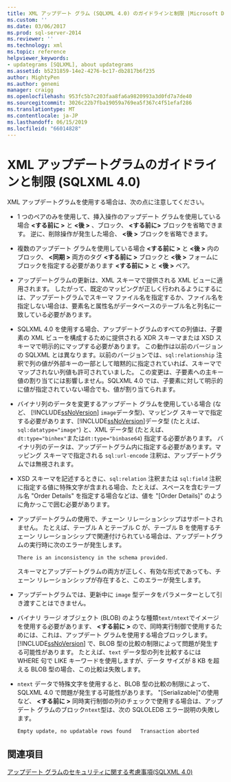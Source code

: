 ```yaml
---
title: XML アップデート グラム (SQLXML 4.0) のガイドラインと制限 |Microsoft Docs
ms.custom: ''
ms.date: 03/06/2017
ms.prod: sql-server-2014
ms.reviewer: ''
ms.technology: xml
ms.topic: reference
helpviewer_keywords:
- updategrams [SQLXML], about updategrams
ms.assetid: b5231859-14e2-4276-bc17-db2817b6f235
author: MightyPen
ms.author: genemi
manager: craigg
ms.openlocfilehash: 953fc5b7c203faa8fa6a9820993a3d0fd7a7de40
ms.sourcegitcommit: 3026c22b7fba19059a769ea5f367c4f51efaf286
ms.translationtype: MT
ms.contentlocale: ja-JP
ms.lasthandoff: 06/15/2019
ms.locfileid: "66014828"
---
```

# <a name="guidelines-and-limitations-of-xml-updategrams-sqlxml-40"></a>XML アップデートグラムのガイドラインと制限 (SQLXML 4.0)
  XML アップデートグラムを使用する場合は、次の点に注意してください。  
  
-   1 つのペアのみを使用して、挿入操作のアップデート グラムを使用している場合 **\<する前に >** と **\<後 >** 、ブロック、 **\<する前に>** ブロックを省略できます。 逆に、削除操作が発生した場合、 **\<後 >** ブロックを省略できます。  
  
-   複数のアップデート グラムを使用している場合 **\<する前に >** と **\<後 >** 内のブロック、 **\<同期 >** 両方のタグ **\<する前に >** ブロックと **\<後 >** フォームにブロックを指定する必要があります **\<する前に >** と **\<後 >** ペア。  
  
-   アップデートグラムの更新は、XML スキーマで提供される XML ビューに適用されます。 したがって、既定のマッピングが正しく行われるようにするには、アップデートグラムでスキーマ ファイル名を指定するか、ファイル名を指定しない場合は、要素名と属性名がデータベースのテーブル名と列名に一致している必要があります。  
  
-   SQLXML 4.0 を使用する場合、アップデートグラムのすべての列値は、子要素の XML ビューを構成するために提供される XDR スキーマまたは XSD スキーマで明示的にマップする必要があります。 この動作は以前のバージョンの SQLXML とは異なります。以前のバージョンでは、`sql:relationship` 注釈で列の値が外部キーの一部として暗黙的に指定されていれば、スキーマでマップされない列値も許可されていました。 この変更は、子要素への主キー値の割り当てには影響しません。SQLXML 4.0 では、子要素に対して明示的に値が指定されていない場合でも、値が割り当てられます。  
  
-   バイナリ列のデータを変更するアップデート グラムを使用している場合 (など、 [!INCLUDE[ssNoVersion](../../../includes/ssnoversion-md.md)] `image`データ型)、マッピング スキーマで指定する必要があります、[!INCLUDE[ssNoVersion](../../../includes/ssnoversion-md.md)]データ型 (たとえば、 `sql:datatype="image"`) と、XML データ型 (たとえば、 `dt:type="binhex"`または`dt:type="binbase64`) 指定する必要があります。 バイナリ列のデータは、アップデートグラム内に指定する必要があります。マッピング スキーマで指定される `sql:url-encode` 注釈は、アップデートグラムでは無視されます。  
  
-   XSD スキーマを記述するときに、`sql:relation` 注釈または `sql:field` 注釈に指定する値に特殊文字が含まれる場合、たとえば、スペースを含むテーブル名 "Order Details" を指定する場合などは、値を "[Order Details]" のように角かっこで囲む必要があります。  
  
-   アップデートグラムの使用で、チェーン リレーションシップはサポートされません。 たとえば、テーブル A とテーブル C が、テーブル B を使用するチェーン リレーションシップで関連付けられている場合は、アップデートグラムの実行時に次のエラーが発生します。  
  
    ```  
    There is an inconsistency in the schema provided.  
    ```  
  
     スキーマとアップデートグラムの両方が正しく、有効な形式であっても、チェーン リレーションシップが存在すると、このエラーが発生します。  
  
-   アップデートグラムでは、更新中に `image` 型データをパラメーターとして引き渡すことはできません。  
  
-   バイナリ ラージ オブジェクト (BLOB) のような種類`text/ntext`でイメージを使用する必要があります、 **\<する前に >** ので、同時実行制御で使用するためには、これは、アップデート グラムを使用する場合ブロックします。 [!INCLUDE[ssNoVersion](../../../includes/ssnoversion-md.md)] で、BLOB 型の比較の制限によって問題が発生する可能性があります。 たとえば、`text` データ型の列を比較するには WHERE 句で LIKE キーワードを使用しますが、データ サイズが 8 KB を超える BLOB 型の場合、この比較は失敗します。  
  
-   `ntext` データで特殊文字を使用すると、BLOB 型の比較の制限によって、SQLXML 4.0 で問題が発生する可能性があります。 "[Serializable]"の使用など、 **\<する前に >** 同時実行制御の列のチェックで使用する場合は、アップデート グラムのブロック`ntext`型は、次の SQLOLEDB エラー説明の失敗します。  
  
    ```  
    Empty update, no updatable rows found   Transaction aborted  
    ```  
  
## <a name="see-also"></a>関連項目  
 [アップデート グラムのセキュリティに関する考慮事項&#40;SQLXML 4.0&#41;](../security/updategram-security-considerations-sqlxml-4-0.md)  
  
  
